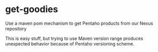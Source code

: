 # get-goodies
Use a maven pom mechanism to get Pentaho products from our Nexus repository

This is easy stuff, but trying to use Maven version range produces unexpected behavior because of Pentaho versioning scheme.
